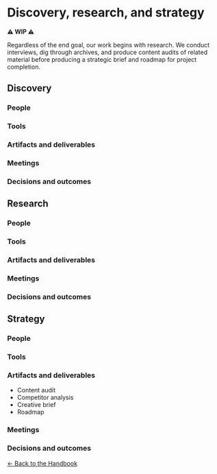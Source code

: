 # Discovery, research, and strategy

**⚠️ WIP ⚠️**

Regardless of the end goal, our work begins with research. We conduct interviews, dig through archives, and produce content audits of related material before producing a strategic brief and roadmap for project completion. 

## Discovery

### People
### Tools
### Artifacts and deliverables
### Meetings
### Decisions and outcomes

## Research

### People
### Tools
### Artifacts and deliverables
### Meetings
### Decisions and outcomes

## Strategy

### People
### Tools

### Artifacts and deliverables
- Content audit
- Competitor analysis
- Creative brief
- Roadmap

### Meetings
### Decisions and outcomes


[← Back to the Handbook](../README.md)